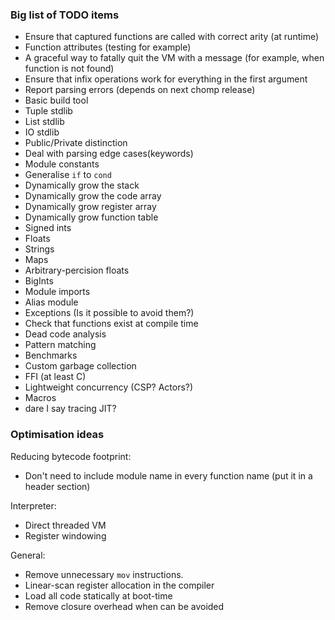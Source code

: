 ### Big list of TODO items

* Ensure that captured functions are called with correct arity (at runtime)
* Function attributes (testing for example)
* A graceful way to fatally quit the VM with a message (for example, when function is not found)
* Ensure that infix operations work for everything in the first argument
* Report parsing errors (depends on next chomp release)
* Basic build tool
* Tuple stdlib
* List stdlib
* IO stdlib
* Public/Private distinction
* Deal with parsing edge cases(keywords)
* Module constants
* Generalise `if` to `cond`
* Dynamically grow the stack
* Dynamically grow the code array
* Dynamically grow register array
* Dynamically grow function table
* Signed ints
* Floats
* Strings
* Maps
* Arbitrary-percision floats
* BigInts
* Module imports
* Alias module
* Exceptions (Is it possible to avoid them?)
* Check that functions exist at compile time
* Dead code analysis
* Pattern matching
* Benchmarks
* Custom garbage collection
* FFI (at least C)
* Lightweight concurrency (CSP? Actors?)
* Macros
* dare I say tracing JIT?

### Optimisation ideas

Reducing bytecode footprint:
  * Don't need to include module name in every function name (put it in a header section)

Interpreter:
  * Direct threaded VM
  * Register windowing

General:
  * Remove unnecessary `mov` instructions.
  * Linear-scan register allocation in the compiler
  * Load all code statically at boot-time
  * Remove closure overhead when can be avoided
